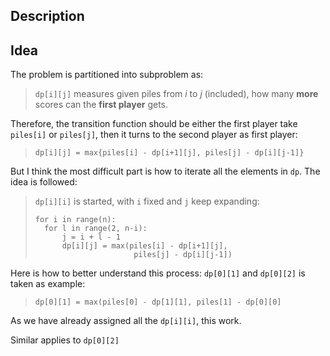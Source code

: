## Description

## Idea
The problem is partitioned into subproblem as: 

> `dp[i][j]` measures given piles from $i$ to $j$ (included), how many **more** scores can the **first player** gets.  

Therefore, the transition function should be either the first player take `piles[i]` or `piles[j]`, then it turns to the second player as first player:

> `dp[i][j] = max{piles[i] - dp[i+1][j], piles[j] - dp[i][j-1]}`

But I think the most difficult part is how to iterate all the elements in `dp`. The idea is followed:

> `dp[i][i]` is started, with `i` fixed and `j` keep expanding:
> ```python3
> for i in range(n):
> 	for l in range(2, n-i):
> 		j = i + l - 1
> 		dp[i][j] = max(piles[i] - dp[i+1][j], 
> 						piles[j] - dp[i][j-1])
> ```

Here is how to better understand this process: `dp[0][1]` and `dp[0][2]` is taken as example:
> `dp[0][1] = max(piles[0] - dp[1][1], piles[1] - dp[0][0]`

As we have already assigned all the `dp[i][i]`, this work.

Similar applies to `dp[0][2]`